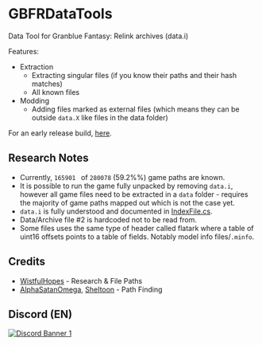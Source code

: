 # GBFRDataTools

Data Tool for Granblue Fantasy: Relink archives (data.i)

Features:
* Extraction
  * Extracting singular files (if you know their paths and their hash matches)
  * All known files
* Modding
  * Adding files marked as external files (which means they can be outside `data.X` like files in the data folder)

For an early release build, [here](https://github.com/Nenkai/GBFRDataTools/releases).

## Research Notes

* Currently, `165901 ` of `280078` (59.2%%) game paths are known.
* It is possible to run the game fully unpacked by removing `data.i`, however all game files need to be extracted in a `data` folder - requires the majority of game paths mapped out which is not the case yet.
* `data.i` is fully understood and documented in [IndexFile.cs](https://github.com/Nenkai/GBFRDataTools/blob/master/GBFRDataTools/Archive/IndexFile.cs).
* Data/Archive file #2 is hardcoded not to be read from.
* Some files uses the same type of header called flatark where a table of uint16 offsets points to a table of fields. Notably model info files/`.minfo`.

## Credits

* [WistfulHopes](https://github.com/WistfulHopes) - Research & File Paths
* [AlphaSatanOmega](https://github.com/AlphaSatanOmega), [SheItoon](https://github.com/SheItoon) - Path Finding

## Discord (EN)
<a href="https://discord.gg/gbsG4CDsru">
  <img src="https://discordapp.com/api/guilds/1203608338344976434/widget.png?style=banner2" alt="Discord Banner 1"/>
</a>

